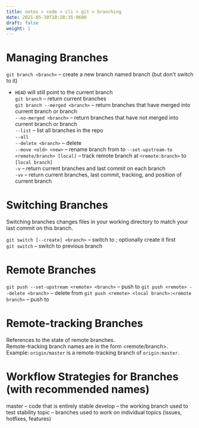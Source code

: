 ```yaml
---
title: notes > code > cli > git > branching
date: 2021-05-30T18:28:35-0600
draft: false
weight: 1
---
```

# Managing Branches
`git branch <branch>` – create a new branch named branch (but don't switch to it) 
- `HEAD` will still point to the current branch  
`git branch` – return current branches  
`git branch --merged <branch>` – return branches that have merged into current branch or branch  
`--no-merged <branch>` – return branches that have not merged into current branch or branch  
`--list` – list all branches in the repo  
`--all`  
`--delete <branch>` – delete <branch>  
`--move <old> <new>` – rename branch from <old> to <new>
`--set-upstream-to <remote/branch> [local]` – track remote branch at `<remote:branch>` to `[local branch]`  
`-v` – return current branches and last commit on each branch  
`-vv` – return current branches, last commit, tracking, and position of current branch  

# Switching Branches
Switching branches changes files in your working directory to match your last commit on this branch.

`git switch [--create] <branch>` – switch to <branch>; optionally create it first  
`git switch` – switch to previous branch  

# Remote Branches
`git push --set-upstream <remote> <branch>` – push <branch> to <remote>
`git push <remote> --delete <branch>` – delete <branch> from <remote>
`git push <remote> <local branch>:<remote branch>` – push <local> to <remote>

# Remote-tracking Branches
References to the state of remote branches.  
Remote-tracking branch names are in the form <remote/branch>.  
Example: `origin/master` is a remote-tracking branch of `origin:master`.

# Workflow Strategies for Branches (with recommended names)
master – code that is entirely stable
develop – the working branch used to test stability
topic – branches used to work on individual topics (issues, hotfixes, features)
